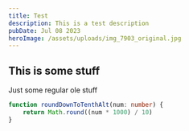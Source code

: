 ```yaml
---
title: Test
description: This is a test description
pubDate: Jul 08 2023
heroImage: /assets/uploads/img_7903_original.jpg
---
```


## This is some stuff

Just some regular ole stuff

```typescript
function roundDownToTenthAlt(num: number) {
	return Math.round((num * 1000) / 10)
}
```
